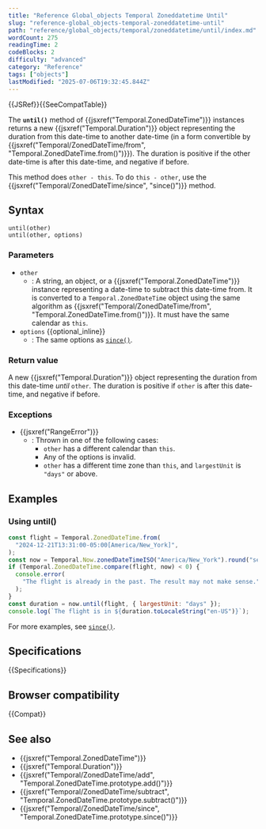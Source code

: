 ```yaml
---
title: "Reference Global_objects Temporal Zoneddatetime Until"
slug: "reference-global_objects-temporal-zoneddatetime-until"
path: "reference/global_objects/temporal/zoneddatetime/until/index.md"
wordCount: 275
readingTime: 2
codeBlocks: 2
difficulty: "advanced"
category: "Reference"
tags: ["objects"]
lastModified: "2025-07-06T19:32:45.844Z"
---
```



{{JSRef}}{{SeeCompatTable}}

The **`until()`** method of {{jsxref("Temporal.ZonedDateTime")}} instances returns a new {{jsxref("Temporal.Duration")}} object representing the duration from this date-time to another date-time (in a form convertible by {{jsxref("Temporal/ZonedDateTime/from", "Temporal.ZonedDateTime.from()")}}). The duration is positive if the other date-time is after this date-time, and negative if before.

This method does `other - this`. To do `this - other`, use the {{jsxref("Temporal/ZonedDateTime/since", "since()")}} method.

## Syntax

```js-nolint
until(other)
until(other, options)
```

### Parameters

- `other`
  - : A string, an object, or a {{jsxref("Temporal.ZonedDateTime")}} instance representing a date-time to subtract this date-time from. It is converted to a `Temporal.ZonedDateTime` object using the same algorithm as {{jsxref("Temporal/ZonedDateTime/from", "Temporal.ZonedDateTime.from()")}}. It must have the same calendar as `this`.
- `options` {{optional_inline}}
  - : The same options as [`since()`](/en-US/docs/Web/JavaScript/Reference/Global_Objects/Temporal/ZonedDateTime/since#options).

### Return value

A new {{jsxref("Temporal.Duration")}} object representing the duration from this date-time _until_ `other`. The duration is positive if `other` is after this date-time, and negative if before.

### Exceptions

- {{jsxref("RangeError")}}
  - : Thrown in one of the following cases:
    - `other` has a different calendar than `this`.
    - Any of the options is invalid.
    - `other` has a different time zone than `this`, and `largestUnit` is `"days"` or above.

## Examples

### Using until()

```js
const flight = Temporal.ZonedDateTime.from(
  "2024-12-21T13:31:00-05:00[America/New_York]",
);
const now = Temporal.Now.zonedDateTimeISO("America/New_York").round("second");
if (Temporal.ZonedDateTime.compare(flight, now) < 0) {
  console.error(
    "The flight is already in the past. The result may not make sense.",
  );
}
const duration = now.until(flight, { largestUnit: "days" });
console.log(`The flight is in ${duration.toLocaleString("en-US")}`);
```

For more examples, see [`since()`](/en-US/docs/Web/JavaScript/Reference/Global_Objects/Temporal/ZonedDateTime/since).

## Specifications

{{Specifications}}

## Browser compatibility

{{Compat}}

## See also

- {{jsxref("Temporal.ZonedDateTime")}}
- {{jsxref("Temporal.Duration")}}
- {{jsxref("Temporal/ZonedDateTime/add", "Temporal.ZonedDateTime.prototype.add()")}}
- {{jsxref("Temporal/ZonedDateTime/subtract", "Temporal.ZonedDateTime.prototype.subtract()")}}
- {{jsxref("Temporal/ZonedDateTime/since", "Temporal.ZonedDateTime.prototype.since()")}}
